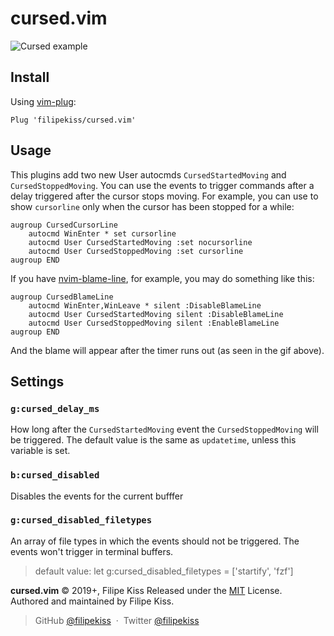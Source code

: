 # cursed.vim

![Cursed example](https://user-images.githubusercontent.com/48519/64197116-89d63580-ce85-11e9-803d-554447ff3aee.gif)

## Install

Using [vim-plug](https://github.com/junegunn/vim-plug):

```vim
Plug 'filipekiss/cursed.vim'
```

## Usage

This plugins add two new User autocmds `CursedStartedMoving` and
`CursedStoppedMoving`. You can use the events to trigger commands after a delay
triggered after the cursor stops moving. For example, you can use to show
`cursorline` only when the cursor has been stopped for a while:

```vim
augroup CursedCursorLine
    autocmd WinEnter * set cursorline
    autocmd User CursedStartedMoving :set nocursorline
    autocmd User CursedStoppedMoving :set cursorline
augroup END
```

If you have [nvim-blame-line][blameline], for example, you may do something like
this:

```vim
augroup CursedBlameLine
    autocmd WinEnter,WinLeave * silent :DisableBlameLine
    autocmd User CursedStartedMoving silent :DisableBlameLine
    autocmd User CursedStoppedMoving silent :EnableBlameLine
augroup END
```

And the blame will appear after the timer runs out (as seen in the gif above).

## Settings

### `g:cursed_delay_ms`

How long after the `CursedStartedMoving` event the `CursedStoppedMoving` will be
triggered. The default value is the same as `updatetime`, unless this variable
is set.

### `b:cursed_disabled`

Disables the events for the current bufffer

### `g:cursed_disabled_filetypes`

An array of file types in which the events should not be triggered. The events
won't trigger in terminal buffers.

> default value: let g:cursed_disabled_filetypes = ['startify', 'fzf']

**cursed.vim** © 2019+, Filipe Kiss Released under the [MIT] License.<br>
Authored and maintained by Filipe Kiss.

> GitHub [@filipekiss](https://github.com/filipekiss) &nbsp;&middot;&nbsp;
> Twitter [@filipekiss](https://twitter.com/filipekiss)

[mit]: http://mit-license.org/
[blameline]: https://github.com/tveskag/nvim-blame-line
